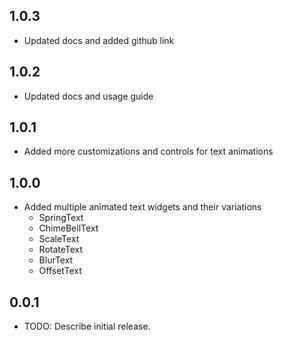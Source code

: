 ## 1.0.3

* Updated docs and added github link

## 1.0.2

* Updated docs and usage guide

## 1.0.1

* Added more customizations and controls for text animations


## 1.0.0

* Added multiple animated text widgets and their variations
  - SpringText
  - ChimeBellText
  - ScaleText
  - RotateText
  - BlurText
  - OffsetText

## 0.0.1

* TODO: Describe initial release.
